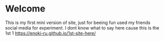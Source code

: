 # Welcome
This is my first mini version of site, just for beeing fun used my friends social media for experiment.
I dont know what to say here cause this is the 1st 1
https://enoki-ru.github.io/1st-site-here/
